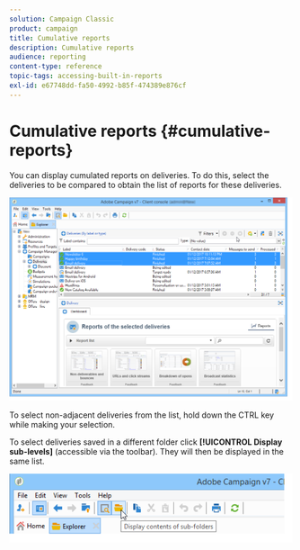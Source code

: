 ```yaml
---
solution: Campaign Classic
product: campaign
title: Cumulative reports
description: Cumulative reports
audience: reporting
content-type: reference
topic-tags: accessing-built-in-reports
exl-id: e67748dd-fa50-4992-b85f-474389e876cf
---
```

# Cumulative reports {#cumulative-reports}

You can display cumulated reports on deliveries. To do this, select the deliveries to be compared to obtain the list of reports for these deliveries.

![](assets/s_ncs_user_report_compare_tab.png)

To select non-adjacent deliveries from the list, hold down the CTRL key while making your selection.

To select deliveries saved in a different folder click **[!UICONTROL Display sub-levels]** (accessible via the toolbar). They will then be displayed in the same list.

![](assets/s_ncs_user_display_children_icon.png)
